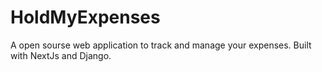 # HoldMyExpenses

A open sourse web application to track and manage your expenses. Built with NextJs and Django.
